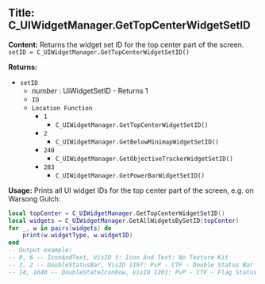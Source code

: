 ## Title: C_UIWidgetManager.GetTopCenterWidgetSetID

**Content:**
Returns the widget set ID for the top center part of the screen.
`setID = C_UIWidgetManager.GetTopCenterWidgetSetID()`

**Returns:**
- `setID`
  - *number* : UiWidgetSetID - Returns 1
  - `ID`
  - `Location Function`
    - `1`
      - `C_UIWidgetManager.GetTopCenterWidgetSetID()`
    - `2`
      - `C_UIWidgetManager.GetBelowMinimapWidgetSetID()`
    - `240`
      - `C_UIWidgetManager.GetObjectiveTrackerWidgetSetID()`
    - `283`
      - `C_UIWidgetManager.GetPowerBarWidgetSetID()`

**Usage:**
Prints all UI widget IDs for the top center part of the screen, e.g. on Warsong Gulch:
```lua
local topCenter = C_UIWidgetManager.GetTopCenterWidgetSetID()
local widgets = C_UIWidgetManager.GetAllWidgetsBySetID(topCenter)
for _, w in pairs(widgets) do
    print(w.widgetType, w.widgetID)
end
-- Output example:
-- 0, 6 -- IconAndText, VisID 3: Icon And Text: No Texture Kit
-- 3, 2 -- DoubleStatusBar, VisID 1197: PvP - CTF - Double Status Bar
-- 14, 1640 -- DoubleStateIconRow, VisID 1201: PvP - CTF - Flag Status
```